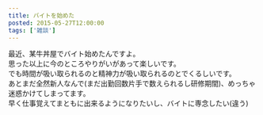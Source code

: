 ```yaml
---
title: バイトを始めた
posted: 2015-05-27T12:00:00
tags: ['雑談']
---
```


最近、某牛丼屋でバイト始めたんですよ。  
思った以上に今のところやりがいがあって楽しいです。  
でも時間が吸い取られるのと精神力が吸い取られるのとでくるしいです。  
あとまだ全然新人なんで(まだ出勤回数片手で数えられるし研修期間)、めっちゃ迷惑かけてしまってます。  
早く仕事覚えてまともに出来るようになりたいし、バイトに専念したい(違う)

